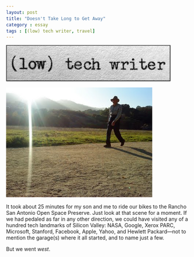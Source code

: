 ```yaml
---
layout: post
title: "Doesn't Take Long to Get Away"
category : essay
tags : [(low) tech writer, travel]
---
```

[![low tech writer](/assets/ltw/header14.jpg)](http://lowtechwriter.com)

[![A Thousand Words](/assets/ltw/athousandwords.jpg)](/assets/ltw/athousandwordsbg.jpg)

It took about 25 minutes for my son and me to ride our bikes to the Rancho San Antonio Open Space Preserve. Just look at that scene for a moment. If we had pedaled as far in any other direction, we could have visited any of a hundred tech landmarks of Silicon Valley: NASA, Google, Xerox PARC, Microsoft, Stanford, Facebook, Apple, Yahoo, and Hewlett Packard&mdash;not to mention the garage(s) where it all started, and to name just a few.

But we went *west*. 
